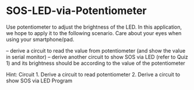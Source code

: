 # SOS-LED-via-Potentiometer
 Use potentiometer to adjust the brightness of the LED.
 In this application, we hope to apply it to the following scenario. Care about your eyes when using your smartphone/pad.

 – derive a circuit to read the value from potentiometer (and show the value in serial monitor)
 – derive another circuit to show SOS via LED (refer to Quiz 1) and its brightness should be according to the value of the potentiometer
 
 Hint:
 Circuit 1. Derive a circuit to read potentiometer
         2. Derive a circuit to show SOS via LED
 Program
